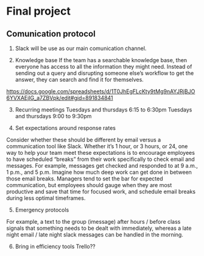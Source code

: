 # Final project

## Comunication protocol

1. Slack will be use as our main comunication channel.

2. Knowledge base
If the team has a searchable knowledge base, then everyone has access to all the information they might need. Instead of sending out a query and disrupting someone else’s workflow to get the answer, they can search and find it for themselves.

https://docs.google.com/spreadsheets/d/1T0JhEgFLcKty9tMg9nAYJRjBJO6YVXAEjIG_a7ZBVpk/edit#gid=891834841

3. Recurring meetings
Tuesdays and thursdays 6:15 to 6:30pm
Tuesdays and thursdays 9:00 to 9:30pm

4. Set expectations around response rates

Consider whether these should be different by email versus a communication tool like Slack. Whether it’s 1 hour, or 3 hours, or 24, one way to help your team meet these expectations is to encourage employees to have scheduled “breaks” from their work specifically to check email and messages. For example, messages get checked and responded to at 9 a.m., 1 p.m., and 5 p.m. Imagine how much deep work can get done in between those email breaks. Managers tend to set the bar for expected communication, but employees should gauge when they are most productive and save that time for focused work, and schedule email breaks during less optimal timeframes.

5. Emergency protocols

 For example, a text to the group (imessage) after hours / before class signals that something needs to be dealt with immediately, whereas a late night email / late night slack messages can be handled in the morning.

 6. Bring in efficiency tools
Trello?? 
